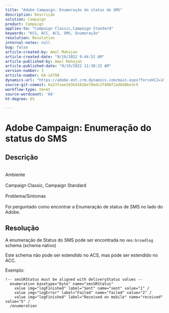 ```yaml
---
title: "Adobe Campaign: Enumeração do status do SMS"
description: Descrição
solution: Campaign
product: Campaign
applies-to: "Campaign Classic,Campaign Standard"
keywords: "KCS, ACC, ACS, SMS, Enumeração"
resolution: Resolution
internal-notes: null
bug: false
article-created-by: Amol Mahajan
article-created-date: "9/19/2022 9:44:52 AM"
article-published-by: Amol Mahajan
article-published-date: "9/19/2022 11:30:32 AM"
version-number: 3
article-number: KA-14790
dynamics-url: "https://adobe-ent.crm.dynamics.com/main.aspx?forceUCI=1&pagetype=entityrecord&etn=knowledgearticle&id=571343b0-ff37-ed11-9db0-00224808629f"
source-git-commit: 6a23faae10364181be7dedc2f408f2ad8d8be3c9
workflow-type: tm+mt
source-wordcount: '66'
ht-degree: 6%

---
```


# Adobe Campaign: Enumeração do status do SMS

## Descrição

<br>Ambiente<br><br>
Campaign Classic, Campaign Standard
<br><br>Problema/Sintomas<br><br>
Foi perguntado como encontrar a Enumeração de status de SMS no lado do Adobe.


## Resolução


A enumeração de Status do SMS pode ser encontrada no `nms:broadlog` schema (schema nativo)

Este schema não pode ser estendido no ACS, mas pode ser estendido no ACC.

Exemplo:

```
!-- smsSRStatus must be aligned with deliveryStatus values --
  enumeration basetype="byte" name="smsSRStatus"
    value img="logFinished" label="Sent" name="sent" value="1" /
    value img="logError" label="Failed" name="failed" value="2" /
    value img="logFinished" label="Received on mobile" name="received" value="5" /
  /enumeration
```
